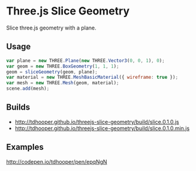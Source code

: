 # Three.js Slice Geometry

Slice three.js geometry with a plane.

## Usage

```javascript
var plane = new THREE.Plane(new THREE.Vector3(0, 0, 1), 0);
var geom = new THREE.BoxGeometry(1, 1, 1);
geom = sliceGeometry(geom, plane);
var material = new THREE.MeshBasicMaterial({ wireframe: true });
var mesh = new THREE.Mesh(geom, material);
scene.add(mesh);
```

## Builds

* http://tdhooper.github.io/threejs-slice-geometry/build/slice.0.1.0.js
* http://tdhooper.github.io/threejs-slice-geometry/build/slice.0.1.0.min.js


## Examples

http://codepen.io/tdhooper/pen/epqNgN
